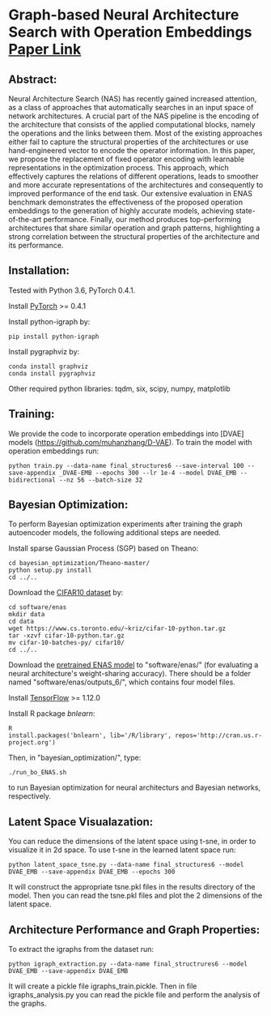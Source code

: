 Graph-based Neural Architecture Search with Operation Embeddings [Paper Link](https://arxiv.org/abs/2105.04885)
===============================================================================

Abstract:
-----
Neural Architecture Search (NAS) has recently gained increased attention, as a class of approaches that automatically searches in an input space of network architectures.
A crucial part of the NAS pipeline is the encoding of the architecture that consists of the applied computational blocks,
namely the operations and the links between them. Most of the existing approaches either fail to capture the structural properties of the architectures or use hand-engineered
vector to encode the operator information. In this paper, we propose the replacement of fixed operator encoding with
learnable representations in the optimization process. This approach, which effectively captures the relations of different operations, leads to smoother and more accurate representations of the architectures and consequently to improved performance of the end task. Our extensive evaluation in ENAS benchmark demonstrates the effectiveness
of the proposed operation embeddings to the generation of highly accurate models, achieving state-of-the-art performance. Finally, our method produces top-performing
architectures that share similar operation and graph patterns, highlighting a strong correlation between the structural properties of the architecture and its performance.

Installation:
------------

Tested with Python 3.6, PyTorch 0.4.1.

Install [PyTorch](https://pytorch.org/) >= 0.4.1

Install python-igraph by:

    pip install python-igraph

Install pygraphviz by:

    conda install graphviz
    conda install pygraphviz

Other required python libraries: tqdm, six, scipy, numpy, matplotlib

Training:
--------
We provide the code to incorporate operation embeddings into [DVAE] models (https://github.com/muhanzhang/D-VAE).
To train the model with operation embeddings run:

    python train.py --data-name final_structures6 --save-interval 100 --save-appendix _DVAE-EMB --epochs 300 --lr 1e-4 --model DVAE_EMB --bidirectional --nz 56 --batch-size 32

Bayesian Optimization:
---------------------

To perform Bayesian optimization experiments after training the graph autoencoder models, the following additional steps are needed.

Install sparse Gaussian Process (SGP) based on Theano:

    cd bayesian_optimization/Theano-master/
    python setup.py install
    cd ../..

Download the [CIFAR10 dataset](https://www.cs.toronto.edu/~kriz/cifar.html) by: 

    cd software/enas
    mkdir data
    cd data
    wget https://www.cs.toronto.edu/~kriz/cifar-10-python.tar.gz
    tar -xzvf cifar-10-python.tar.gz
    mv cifar-10-batches-py/ cifar10/
    cd ../..

Download the [pretrained ENAS model](https://www.dropbox.com/sh/h5q9g784uf41xhi/AADZaGvYqHucoQ373U17J_pPa?dl=0) to "software/enas/" (for evaluating a neural architecture's weight-sharing accuracy). There should be a folder named "software/enas/outputs_6/", which contains four model files.

Install [TensorFlow](https://www.tensorflow.org/install/gpu) >= 1.12.0

Install R package _bnlearn_:

    R
    install.packages('bnlearn', lib='/R/library', repos='http://cran.us.r-project.org')

Then, in "bayesian_optimization/", type:

    ./run_bo_ENAS.sh


to run Bayesian optimization for neural architecturs and Bayesian networks, respectively.


Latent Space Visualazation:
---------------------
You can reduce the dimensions of the latent space using t-sne, in order to visualize it in 2d space.
To use t-sne in the learned latent space run:

`python latent_space_tsne.py --data-name final_structures6 --model DVAE_EMB --save-appendix DVAE_EMB --epochs 300`

It will construct the appropriate tsne.pkl files in the results directory of the model. Then you can read the tsne.pkl files and plot the 2 dimensions of the latent space.  

Architecture Performance and Graph Properties:
-------------------------------------------------

To extract the igraphs from the dataset run:

`python igraph_extraction.py --data-name final_structrures6 --model DVAE_EMB --save-appendix DVAE_EMB`

It will create a pickle file igraphs_train.pickle. Then in file igraphs_analysis.py you can read the pickle file and perform the analysis of the graphs.
